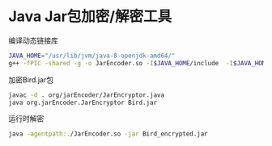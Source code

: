 # Java Jar包加密/解密工具

编译动态链接库

```bash
JAVA_HOME="/usr/lib/jvm/java-8-openjdk-amd64/"
g++ -fPIC -shared -g -o JarEncoder.so -I$JAVA_HOME/include  -I$JAVA_HOME/include/linux/ JarEncoder.cpp
```



加密Bird.jar包

```bash
javac -d . org/jarEncoder/JarEncryptor.java
java org.jarEncoder.JarEncryptor Bird.jar
```



运行时解密

```bash
java -agentpath:./JarEncoder.so -jar Bird_encrypted.jar
```

